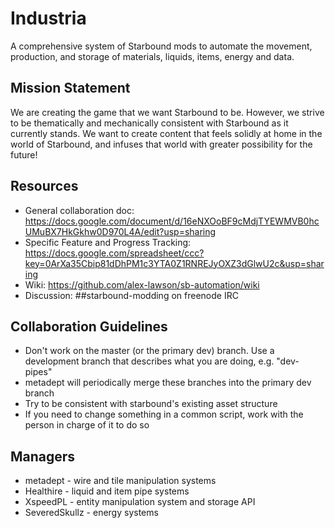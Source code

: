 Industria
=============

A comprehensive system of Starbound mods to automate the movement, production, and storage of materials, liquids, items, energy and data.

Mission Statement
---
We are creating the game that we want Starbound to be. However, we strive to be thematically and mechanically consistent with Starbound as it currently stands. We want to create content that feels solidly at home in the world of Starbound, and infuses that world with greater possibility for the future!

Resources
---
*  General collaboration doc: https://docs.google.com/document/d/16eNXOoBF9cMdjTYEWMVB0hcUMuBX7HkGkhw0D970L4A/edit?usp=sharing
*  Specific Feature and Progress Tracking: https://docs.google.com/spreadsheet/ccc?key=0ArXa35Cbip81dDhPM1c3YTA0Z1RNREJyOXZ3dGlwU2c&usp=sharing
*  Wiki: https://github.com/alex-lawson/sb-automation/wiki
*  Discussion: ##starbound-modding on freenode IRC

Collaboration Guidelines
---
*  Don't work on the master (or the primary dev) branch. Use a development branch that describes what you are doing, e.g. "dev-pipes"
  *  metadept will periodically merge these branches into the primary dev branch
*  Try to be consistent with starbound's existing asset structure
*  If you need to change something in a common script, work with the person in charge of it to do so

Managers
---
*  metadept - wire and tile manipulation systems
*  Healthire - liquid and item pipe systems
*  XspeedPL - entity manipulation system and storage API
*  SeveredSkullz - energy systems
